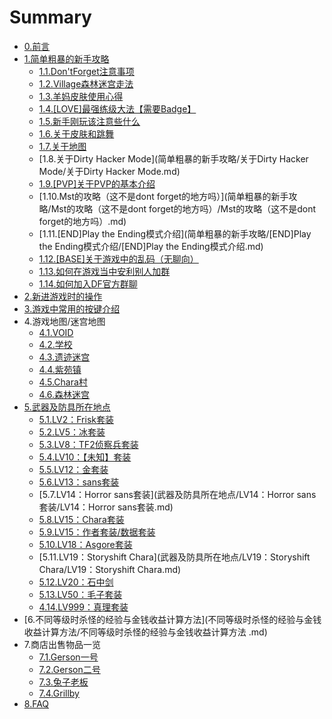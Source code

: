 # Summary

* [0.前言](README.md)
* [1.简单粗暴的新手攻略](简单粗暴的新手攻略/简单粗暴的新手攻略.md)
    * [1.1.Don'tForget注意事项](简单粗暴的新手攻略/Don'tForget注意事项/Don'tForget注意事项.md)
    * [1.2.Village森林迷宫走法](简单粗暴的新手攻略/Village森林迷宫走法/Village森林迷宫走法.md)
    * [1.3.羊妈皮肤使用心得](简单粗暴的新手攻略/羊妈皮肤使用心得/羊妈皮肤使用心得.md)
    * [1.4.[LOVE]最强练级大法【需要Badge】](简单粗暴的新手攻略/[LOVE]最强练级大法【需要Badge】/[LOVE]最强练级大法【需要Badge】.md)
    * [1.5.新手刚玩该注意些什么](简单粗暴的新手攻略/新手刚玩该注意些什么/新手刚玩该注意些什么.md)
    * [1.6.关于皮肤和跳舞](简单粗暴的新手攻略/关于皮肤和跳舞/关于皮肤和跳舞.md)
    * [1.7.关于地图](简单粗暴的新手攻略/关于地图/关于地图.md)
    * [1.8.关于Dirty Hacker Mode](简单粗暴的新手攻略/关于Dirty Hacker Mode/关于Dirty Hacker Mode.md)
    * [1.9.[PVP]关于PVP的基本介绍](简单粗暴的新手攻略/[PVP]关于PVP的基本介绍/[PVP]关于PVP的基本介绍.md)
    * [1.10.Mst的攻略（这不是dont forget的地方吗）](简单粗暴的新手攻略/Mst的攻略（这不是dont forget的地方吗）/Mst的攻略（这不是dont forget的地方吗）.md)
    * [1.11.[END]Play the Ending模式介绍](简单粗暴的新手攻略/[END]Play the Ending模式介绍/[END]Play the Ending模式介绍.md)
    * [1.12.[BASE]关于游戏中的乱码（无聊向）](简单粗暴的新手攻略/[BASE]关于游戏中的乱码（无聊向）/[BASE]关于游戏中的乱码（无聊向）.md)
    * [1.13.如何在游戏当中安利别人加群](简单粗暴的新手攻略/如何在游戏当中安利别人加群/如何在游戏当中安利别人加群.md)
    * [1.14.如何加入DF官方群聊](简单粗暴的新手攻略/如何加入DF官方群聊/如何加入DF官方群聊.md)
* [2.新进游戏时的操作](新进游戏时的操作/新进游戏时的操作.md)
* [3.游戏中常用的按键介绍](游戏中常用的按键介绍/游戏中常用的按键介绍.md)
* 4.游戏地图/迷宫地图
    * [4.1.VOID](游戏地图迷宫地图/VOID/VOID.md)
    * [4.2.学校](游戏地图迷宫地图/学校/学校.md)
    * [4.3.遗迹迷宫](游戏地图迷宫地图/遗迹迷宫/遗迹迷宫.md)
    * [4.4.紫苑镇](游戏地图迷宫地图/紫苑镇/紫苑镇.md)
    * [4.5.Chara村](游戏地图迷宫地图/Chara村/Chara村.md)
    * [4.6.森林迷宫](游戏地图迷宫地图/森林迷宫/森林迷宫.md)
* [5.武器及防具所在地点](武器及防具所在地点/武器及防具所在地点.md)
    * [5.1.LV2：Frisk套装](武器及防具所在地点/LV2：Frisk套装/LV2：Frisk套装.md)
    * [5.2.LV5：冰套装](武器及防具所在地点/LV5：冰套装/LV5：冰套装.md)
    * [5.3.LV8：TF2侦察兵套装](武器及防具所在地点/LV8：TF2侦察兵套装/LV8：TF2侦察兵套装.md)
    * [5.4.LV10：【未知】套装](武器及防具所在地点/LV10：[未知]套装/LV10：[未知]套装.md)
    * [5.5.LV12：金套装](武器及防具所在地点/LV12：金套装/LV12：金套装.md)
    * [5.6.LV13：sans套装](武器及防具所在地点/LV13：sans套装/LV13：sans套装.md)
    * [5.7.LV14：Horror sans套装](武器及防具所在地点/LV14：Horror sans套装/LV14：Horror sans套装.md)
    * [5.8.LV15：Chara套装](武器及防具所在地点/LV15：Chara套装/LV15：Chara套装.md)
    * [5.9.LV15：作者套装/数据套装](武器及防具所在地点/LV15：作者套装数据套装/LV15：作者套装数据套装.md)
    * [5.10.LV18：Asgore套装](武器及防具所在地点/LV18：Asgore套装/LV18：Asgore套装.md)
    * [5.11.LV19：Storyshift Chara](武器及防具所在地点/LV19：Storyshift Chara/LV19：Storyshift Chara.md)
    * [5.12.LV20：石中剑](武器及防具所在地点/LV20：石中剑/LV20：石中剑.md)
    * [5.13.LV50：毛子套装](武器及防具所在地点/LV50：毛子套装/LV50：毛子套装.md)
    * [4.14.LV999：真理套装](武器及防具所在地点/LV999：真理套装/LV999：真理套装.md)
* [6.不同等级时杀怪的经验与金钱收益计算方法](不同等级时杀怪的经验与金钱收益计算方法/不同等级时杀怪的经验与金钱收益计算方法 .md)
* 7.商店出售物品一览
    * [7.1.Gerson一号](商店出售物品一览/Gerson一号/Gerson一号.md)
    * [7.2.Gerson二号](商店出售物品一览/Gerson二号/Gerson二号.md)
    * [7.3.兔子老板](商店出售物品一览/兔子老板/兔子老板.md)
    * [7.4.Grillby](商店出售物品一览/Grillby/Grillby.md)
* [8.FAQ](FAQ/FAQ.md)

